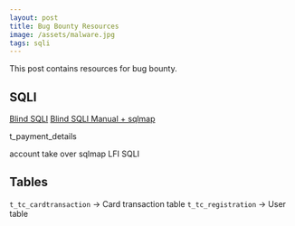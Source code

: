 ```yaml
---
layout: post
title: Bug Bounty Resources
image: /assets/malware.jpg
tags: sqli
---
```


This post contains resources for bug bounty.

## SQLI

[Blind SQLI](https://youtu.be/uN8Tv1exPMk)
[Blind SQLI Manual + sqlmap](https://youtu.be/TjRK3aVEC60)

t_payment_details

account take over
sqlmap
LFI
SQLI

## Tables

`t_tc_cardtransaction` -> Card transaction table
`t_tc_registration` -> User table